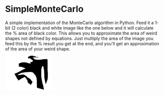 # SimpleMonteCarlo
A simple implementation of the MonteCarlo algorithm in Python. Feed it a 1-bit (2 color) black and white image like the one below and it will calculate the % area of black color. This allows you to approximate the area of weird shapes not defined by equations. Just multiply the area of the image you feed this by the % result you get at the end, and you'll get an approximation of the area of your weird shape.

<img src="https://raw.githubusercontent.com/AbstractMonkey/SimpleMonteCarlo/master/test.png" width="30%" height="30%"/> 
